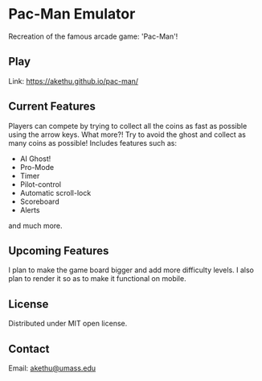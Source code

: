 # Pac-Man Emulator

Recreation of the famous arcade game: 'Pac-Man'!

## Play

Link: https://akethu.github.io/pac-man/

## Current Features

Players can compete by trying to collect all the coins as fast as possible using the arrow keys. What more?! Try to avoid the ghost and collect as many coins as possible! Includes features such as:

- AI Ghost!
- Pro-Mode
- Timer 
- Pilot-control
- Automatic scroll-lock 
- Scoreboard 
- Alerts

and much more.

## Upcoming Features

I plan to make the game board bigger and add more difficulty levels. I also plan to render it so as to make it functional on mobile.

## License

Distributed under MIT open license.

## Contact

Email: akethu@umass.edu
